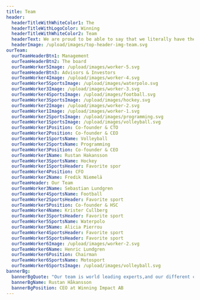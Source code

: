 ```yaml
---
title: Team
header:
  headerTitleWithWhiteColor1: The
  headerTitleWithLogoColor: Winning
  headerTitleWithWhiteColor2: Team
  headerText: We are proud to be able to say that we literally have the greatest team. A Winning team that's brought together to make an Impact.
  headerImage: /upload/images/top-header-img-team.svg
ourTeam:
  ourTeamHeaderBtn1: Management
  ourTeamHeaderBtn2: The board
  ourTeamWorker5Image: /upload/images/worker-5.svg
  ourTeamHeaderBtn3: Advisors & Investors
  ourTeamWorker4Image: /upload/images/worker-4.svg
  ourTeamWorker5SportsImage: /upload/images/waterpolo.svg
  ourTeamWorker3Image: /upload/images/worker-3.svg
  ourTeamWorker4SportsImage: /upload/images/football.svg
  ourTeamWorker3SportsImage: /upload/images/hockey.svg
  ourTeamWorker2Image: /upload/images/worker-2.svg
  ourTeamWorker1Image: /upload/images/worker-1.svg
  ourTeamWorker2SportsImage: /upload/images/programming.svg
  ourTeamWorker1SportsImage: /upload/images/volleyball.svg
  ourTeamWorker1Position: Co-founder & CTO
  ourTeamWorker2Position: Co-founder & CEO
  ourTeamWorker1SportsName: Volleyball
  ourTeamWorker2SportsName: Programming
  ourTeamWorker3Position: Co-founder & CEO
  ourTeamWorker1Name: Rustan Hakansson
  ourTeamWorker3SportsName: Hockey
  ourTeamWorker1SportsHeader: Favorite spor
  ourTeamWorker4Position: CFO
  ourTeamWorker2Name: Fredik Niemelä
  ourTeamHeader: Our Team
  ourTeamWorker3Name: Sebastian Lundgren
  ourTeamWorker4SportsName: Football
  ourTeamWorker2SportsHeader: Favorite sport
  ourTeamWorker5Position: Co-founder & HSC
  ourTeamWorker4Name: Krister Cullberg
  ourTeamWorker3SportsHeader: Favorite sport
  ourTeamWorker5SportsName: Waterpolo
  ourTeamWorker5Name: Alicia Pierrou
  ourTeamWorker4SportsHeader: Favorite sport
  ourTeamWorker5SportsHeader: Favorite sport
  ourTeamWorker6Image: /upload/images/worker-2.svg
  ourTeamWorker6Name: Henric Lundgren
  ourTeamWorker6Position: Chairman
  ourTeamWorker6SportsName: Motosport
  ourTeamWorker6SportsImage: /upload/images/volleyball.svg
bannerBg:
  bannerBgQuote: "Our team is world leading experts,and our different characteristics and areas of knowledge truly makes us a winning team"
  bannerBgName: Rustan Håkansson
  bannerBgPosition: CEO at Winning Impact AB
---
```

